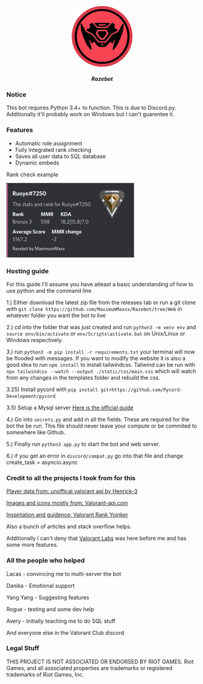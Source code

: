 <p align="center">
    <a href="https://github.com/MaximumMaxxx/Razebot/blob/main/assets/Valobot%20logo%20raze%20thicckened.png?raw=true">
        <img src="assets/Valobot logo raze thicckened.png" alt="Logo" width="160" height="160">
    </a>
<h5 align="center"> Razebot</h5>
</p>

<h3>Notice</h3>
This bot requires Python 3.4+ to function. This is due to Discord.py. 
Additionally it'll probably work on Windows but I can't guarentee it.

<h3>Features</h3>

- Automatic role assignment
- Fully integrated rank checking
- Saves all user data to SQL database
- Dynamic embeds

Rank check example

![Rank Checking](https://github.com/MaximumMaxxx/Razebot/blob/main/assets/razebot%20sample.png?raw=true)

<h3>Hosting guide</h3>

For this guide I'll assume you have atleast a basic understanding of how to use python and the command line

1.) Either download the latest zip file from the releases tab or run a git clone with ```git clone https://github.com/MaximumMaxxx/Razebot/tree/Web``` in whatever folder you want the bot to live


2.) cd into the folder that was just created and run ```python3 -m venv env``` and ```source env/bin/activate``` or ```env/Scripts\activate.bat``` on Unix/Linux or Windows respectively.

3.) run ```python3 -m pip install -r requirements.txt``` your terminal will now be flooded with messages. If you want to modify the website it is also a good idea to run ```npm install``` to install tailwindcss. Tailwind can be run with ```npx tailwindcss --watch --output ./static/css/main.css``` which will watch from any changes in the templates folder and rebuild the css.

3.25) Install pycord with ```pip install git+https://github.com/Pycord-Development/pycord```

3.5) Setup a Mysql server [Here is the official guide](https://dev.mysql.com/doc/mysql-getting-started/en/)

4.) Go into ```secrets.py``` and add in all the fields. These are required for the bot the be run. This file should never leave your compute or be commited to somewhere like Github.

5.) Finally run ```python3 app.py``` to start the bot and web server.

6.) if you get an error in ```discord/compat.py``` go into that file and change create_task = asyncio.async

<h3>Credit to all the projects I took from for this</h3>

[Player data from: unoffical valorant api by Henrick-3](https://github.com/Henrik-3/unofficial-valorant-api)

[Images and icons mostly from: Valorant-api.com](https://dash.valorant-api.com)

[Inspirtation and guidence: Valorant Rank Yoinker](https://github.com/isaacKenyon/VALORANT-rank-yoinker)

Also a bunch of articles and stack overflow helps.

Additionally I can't deny that [Valorant Labs](https://top.gg/bot/702201518329430117) was here before me and has some more features. 

<h3>All the people who helped</h3>

Lacas - convincing me to multi-server the bot

Danika - Emotional support

Yang Yang - Suggesting features

Rogue - testing and some dev help


Avery - Initially teaching me to do SQL stuff

And everyone else in the Valorant Club discord

<h3>Legal Stuff</h3>

THIS PROJECT IS NOT ASSOCIATED OR ENDORSED BY RIOT GAMES. Riot Games, and all associated properties are trademarks or registered trademarks of Riot Games, Inc.
